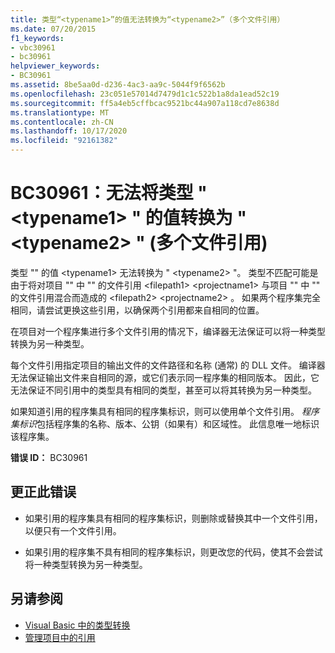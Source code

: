 ```yaml
---
title: 类型“<typename1>”的值无法转换为“<typename2>”（多个文件引用）
ms.date: 07/20/2015
f1_keywords:
- vbc30961
- bc30961
helpviewer_keywords:
- BC30961
ms.assetid: 8be5aa0d-d236-4ac3-aa9c-5044f9f6562b
ms.openlocfilehash: 23c051e57014d7479d1c1c522b1a8da1ead52c19
ms.sourcegitcommit: ff5a4eb5cffbcac9521bc44a907a118cd7e8638d
ms.translationtype: MT
ms.contentlocale: zh-CN
ms.lasthandoff: 10/17/2020
ms.locfileid: "92161382"
---
```

# <a name="bc30961-value-of-type-typename1-cannot-be-converted-to-typename2-multiple-file-references"></a>BC30961：无法将类型 " \<typename1> " 的值转换为 " \<typename2> " (多个文件引用) 

类型 "" 的值 \<typename1> 无法转换为 " \<typename2> "。 类型不匹配可能是由于将对项目 "" 中 "" 的文件引用 \<filepath1> \<projectname1> 与项目 "" 中 "" 的文件引用混合而造成的 \<filepath2> \<projectname2> 。 如果两个程序集完全相同，请尝试更换这些引用，以确保两个引用都来自相同的位置。

 在项目对一个程序集进行多个文件引用的情况下，编译器无法保证可以将一种类型转换为另一种类型。

 每个文件引用指定项目的输出文件的文件路径和名称 (通常) 的 DLL 文件。 编译器无法保证输出文件来自相同的源，或它们表示同一程序集的相同版本。 因此，它无法保证不同引用中的类型具有相同的类型，甚至可以将其转换为另一种类型。

 如果知道引用的程序集具有相同的程序集标识，则可以使用单个文件引用。 *程序集标识*包括程序集的名称、版本、公钥（如果有）和区域性。 此信息唯一地标识该程序集。

 **错误 ID：** BC30961

## <a name="to-correct-this-error"></a>更正此错误

- 如果引用的程序集具有相同的程序集标识，则删除或替换其中一个文件引用，以便只有一个文件引用。

- 如果引用的程序集不具有相同的程序集标识，则更改您的代码，使其不会尝试将一种类型转换为另一种类型。

## <a name="see-also"></a>另请参阅

- [Visual Basic 中的类型转换](../../programming-guide/language-features/data-types/type-conversions.md)
- [管理项目中的引用](/visualstudio/ide/managing-references-in-a-project)
